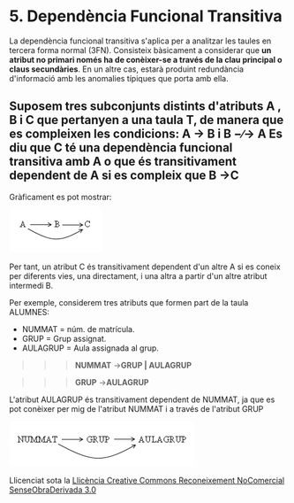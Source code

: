 # 5. Dependència Funcional Transitiva



La dependència funcional transitiva s'aplica per a analitzar les taules en
tercera forma normal (3FN). Consisteix bàsicament a considerar que **un
atribut no primari només ha de conèixer-se a través de la clau principal o
claus secundàries**. En un altre cas, estarà produint redundància d'informació
amb les anomalies típiques que porta amb ella.

Suposem tres subconjunts distints d'atributs A , B i C que pertanyen a una
taula T, de manera que es compleixen les condicions:  **A** → **B** i **B**
−∕→ **A** Es diu que C té una **dependència funcional transitiva** amb A o que
és transitivament dependent de A si es compleix que **B** →**C**  
---  
  
Gràficament es pot mostrar:

![](T4_5_1.png)

Per tant, un atribut C és transitivament dependent d'un altre A si es coneix
per diferents vies, una directament, i una altra a partir d'un altre atribut
intermedi B.

Per exemple, considerem tres atributs que formen part de la taula ALUMNES:

* NUMMAT = núm. de matrícula.
* GRUP = Grup assignat.
* AULAGRUP = Aula assignada al grup.



>>> **NUMMAT** →**GRUP | AULAGRUP**

>>> **GRUP** →**AULAGRUP**

  
L'atribut AULAGRUP és transitivament dependent de NUMMAT, ja que es pot
conèixer per mig de l'atribut NUMMAT i a través de l'atribut GRUP



![](T4_5_2.png)



Llicenciat sota la  [Llicència Creative Commons Reconeixement NoComercial
SenseObraDerivada 3.0](http://creativecommons.org/licenses/by-nc-nd/3.0/)

